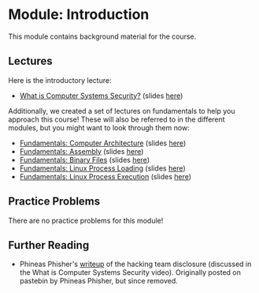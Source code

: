# Module: Introduction

This module contains background material for the course.

## Lectures

Here is the introductory lecture:

- [What is Computer Systems Security?](https://www.youtube.com/watch?v=bJTThdqui0g) (slides [here](https://docs.google.com/presentation/d/1YlTxeZg03P234EgG4E4JNGcit6LZovAxfYGL1YSLwfc/edit?usp=sharing))

Additionally, we created a set of lectures on fundamentals to help you approach this course!
These will also be referred to in the different modules, but you might want to look through them now:

- [Fundamentals: Computer Architecture](https://www.youtube.com/watch?v=9jc0eSnrzF4) (slides [here](https://docs.google.com/presentation/d/1sVyPL92gbzg_it9aIeC-CjXtF2tpvAmZTKjWc-SlU0c/edit?usp=sharing))
- [Fundamentals: Assembly](https://www.youtube.com/watch?v=ImdnOGNZflU) (slides [here](https://docs.google.com/presentation/d/1pN0nuhQIhn92QBitMznFNSRABDkMtbUW4MEJBYFwtwM/edit?usp=sharing))
- [Fundamentals: Binary Files](https://www.youtube.com/watch?v=nKqFeYJ483U) (slides [here](https://docs.google.com/presentation/d/1wrX8tvwaxIEk5hx4OtQmPqps-MScIaDO-9bTKQqr8vI/edit?usp=sharing))
- [Fundamentals: Linux Process Loading](https://www.youtube.com/watch?v=kUMCAzSOY-o) (slides [here](https://docs.google.com/presentation/d/1TwM5WLWnTqrNkpXjGKkaXYbKZEpatEQYA7ckBVXAOhs/edit?usp=sharing))
- [Fundamentals: Linux Process Execution](https://www.youtube.com/watch?v=Vtb5wIlthRg) (slides [here](https://docs.google.com/presentation/d/1ezY9Q8I0tzDD-7ZDXMbQM5RQ7z1dvB9-U_nDEhc6qdE/edit#slide=id.g8a9f5b81a5_0_0))

## Practice Problems

There are no practice problems for this module!

## Further Reading

- Phineas Phisher's [writeup](intro/phisher-hackback.txt) of the hacking team disclosure (discussed in the What is Computer Systems Security video). Originally posted on pastebin by Phineas Phisher, but since removed.
